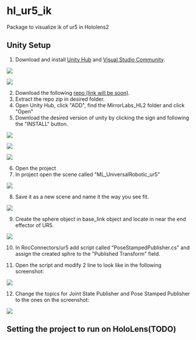 # hl_ur5_ik
Package to visualize ik of ur5 in Hololens2


## Unity Setup
1. Download and install [Unity Hub](https://unity3d.com/get-unity/download) and [Visual Studio Community](https://visualstudio.microsoft.com/).

![](/doc_images/unity_download.png)

![](/doc_images/vs_download.png)

2. Download the following [repo (link will be soon)]().
3. Extract the repo zip in desired folder.
4. Open Unity Hub, click "ADD", find the MirrorLabs_HL2 folder and click "Open"
5. Download the desired version of unity by clicking the sign and following the "INSTALL" button.

![](/doc_images/version_install.png)

![](/doc_images/version_install_2.png)

![](/doc_images/version_install_3.png)

6. Open the project
7. In project open the scene called "ML_UniversalRobotic_ur5"

![](/doc_images/scene.png)

8. Save it as a new scene and name it the way you see fit.

![](/doc_images/copy_scene.png)

9. Create the sphere object in base_link object and locate in near the end effector of UR5.

![](/doc_images/control_sphere.png)

10. In RocConnectors/ur5 add script called "PoseStampedPublisher.cs" and assign the created sphre to the "Published Transform" field.

11. Open the script and modify 2 line to look like in the following screenshot:

![](/doc_images/script_modif.png)

12. Change the topics for Joint State Publisher and Pose Stamped Publisher to the ones on the screenshot:

![](/doc_images/topic_names.png)


## Setting the project to run on HoloLens(TODO)

